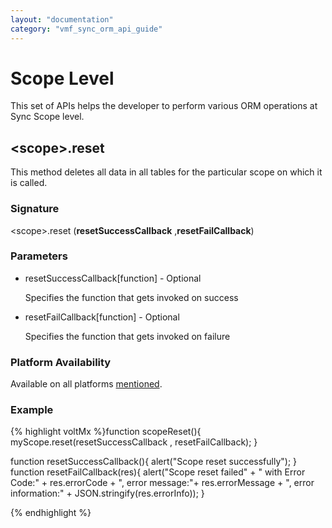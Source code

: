 ```yaml
---
layout: "documentation"
category: "vmf_sync_orm_api_guide"
---
```

                           

Scope Level
===========

This set of APIs helps the developer to perform various ORM operations at Sync Scope level.

\<scope\>.reset
-------------

This method deletes all data in all tables for the particular scope on which it is called.

### Signature

\<scope\>.reset (**resetSuccessCallback** ,**resetFailCallback**)

### Parameters

*   resetSuccessCallback\[function\] - Optional
    
    Specifies the function that gets invoked on success
    
*   resetFailCallback\[function\] - Optional
    
    Specifies the function that gets invoked on failure
    

### Platform Availability

Available on all platforms [mentioned](Overview.html#Supporte).

### Example

{% highlight voltMx %}function scopeReset(){
 myScope.reset(resetSuccessCallback , resetFailCallback);
 }
 
 function resetSuccessCallback(){
 alert("Scope reset successfully");
 }
 function resetFailCallback(res){
 alert("Scope reset failed" + " with Error Code:" + res.errorCode + ", error message:"+ res.errorMessage + ", error information:" + JSON.stringify(res.errorInfo));
 }

{% endhighlight %}
